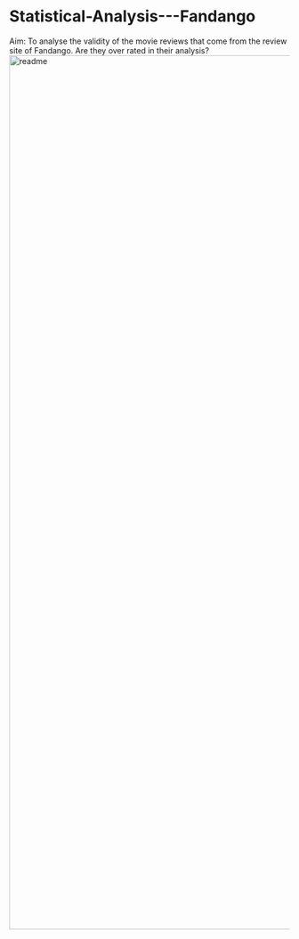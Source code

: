 # Statistical-Analysis---Fandango
Aim: To analyse the validity of the movie reviews that come from the review site of Fandango. Are they over rated in their analysis? 
<img width="1570" alt="readme" src="https://user-images.githubusercontent.com/90579801/141930390-1b7e80b7-7273-4d95-89eb-7fe7e477a6fe.PNG">
